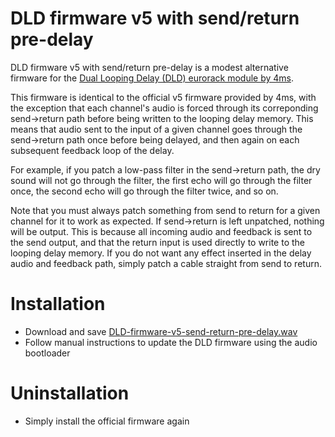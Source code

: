 # DLD firmware v5 with send/return pre-delay

DLD firmware v5 with send/return pre-delay is a modest alternative firmware for the [Dual Looping Delay (DLD) eurorack module by 4ms](http://www.4mscompany.com/dld.php).

This firmware is identical to the official v5 firmware provided by 4ms, with the exception that each channel's audio is forced through its correponding send->return path before being written to the looping delay memory. This means that audio sent to the input of a given channel goes through the send->return path once before being delayed, and then again on each subsequent feedback loop of the delay.

For example, if you patch a low-pass filter in the send->return path, the dry sound will not go through the filter, the first echo will go through the filter once, the second echo will go through the filter twice, and so on.

Note that you must always patch something from send to return for a given channel for it to work as expected. If send->return is left unpatched, nothing will be output. This is because all incoming audio and feedback is sent to the send output, and that the return input is used directly to write to the looping delay memory. If you do not want any effect inserted in the delay audio and feedback path, simply patch a cable straight from send to return.

# Installation

- Download and save [DLD-firmware-v5-send-return-pre-delay.wav](https://github.com/thomas-kielbus/DLD-firmware/raw/master/DLD-firmware-v5-send-return-pre-delay.wav)
- Follow manual instructions to update the DLD firmware using the audio bootloader

# Uninstallation

- Simply install the official firmware again
